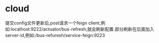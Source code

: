 # cloud
提交config文件更新后,post请求一个feign client,例如:localhost:9222/actuator/bus-refresh,就会刷新配置.部分刷新在后面加入server-id,例如:/bus-refuresh/service-feign:9223
